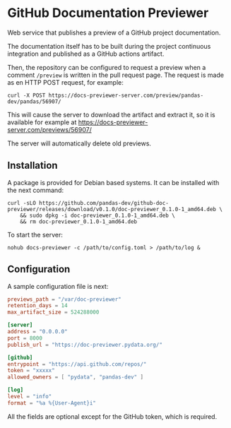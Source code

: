 # GitHub Documentation Previewer

Web service that publishes a preview of a GitHub project documentation.

The documentation itself has to be built during the project continuous
integration and published as a GitHub actions artifact.

Then, the repository can be configured to request a preview when
a comment `/preview` is written in the pull request page. The request
is made as en HTTP POST request, for example:

```
curl -X POST https://docs-previewer-server.com/preview/pandas-dev/pandas/56907/
```

This will cause the server to download the artifact and extract it, so it is
available for example at https://docs-previewer-server.com/previews/56907/

The server will automatically delete old previews.

## Installation

A package is provided for Debian based systems. It can be installed with
the next command:

```
curl -sLO https://github.com/pandas-dev/github-doc-previewer/releases/download/v0.1.0/doc-previewer_0.1.0-1_amd64.deb \
    && sudo dpkg -i doc-previewer_0.1.0-1_amd64.deb \
    && rm doc-previewer_0.1.0-1_amd64.deb
```

To start the server:

```
nohub docs-previewer -c /path/to/config.toml > /path/to/log &
```

## Configuration

A sample configuration file is next:

```toml
previews_path = "/var/doc-previewer"
retention_days = 14
max_artifact_size = 524288000

[server]
address = "0.0.0.0"
port = 8000
publish_url = "https://doc-previewer.pydata.org/"

[github]
entrypoint = "https://api.github.com/repos/"
token = "xxxxx"
allowed_owners = [ "pydata", "pandas-dev" ]

[log]
level = "info"
format = "%a %{User-Agent}i"
```

All the fields are optional except for the GitHub token, which is required.
